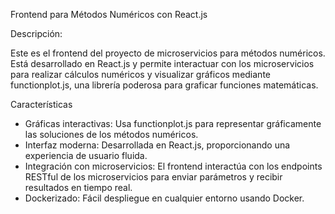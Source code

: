 Frontend para Métodos Numéricos con React.js

Descripción: 

Este es el frontend del proyecto de microservicios para métodos numéricos. Está desarrollado en React.js y permite interactuar con los microservicios para realizar cálculos numéricos y visualizar gráficos mediante functionplot.js, una librería poderosa para graficar funciones matemáticas.

Características

- Gráficas interactivas: Usa functionplot.js para representar gráficamente las soluciones de los métodos numéricos.
- Interfaz moderna: Desarrollada en React.js, proporcionando una experiencia de usuario fluida.
- Integración con microservicios: El frontend interactúa con los endpoints RESTful de los microservicios para enviar parámetros y recibir resultados en tiempo real.
- Dockerizado: Fácil despliegue en cualquier entorno usando Docker.